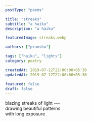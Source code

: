 ```yaml
---
postType: "poems"

title: "streaks"
subtitle: "a haiku"
description: "a haiku"

featuredImage: streaks.webp

authors: ["pranshu"]

tags: ["haiku", "lights"]
category: poetry

createdAt: 2019-07-12T22:00:00+05:30
updatedAt: 2019-07-12T22:00:00+05:30

featured: false
draft: false
---
```


blazing streaks of light ---  
drawing beautiful patterns  
with long exposure
